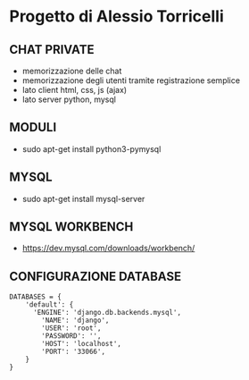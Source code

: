 # Progetto di Alessio Torricelli

## CHAT PRIVATE

- memorizzazione delle chat
- memorizzazione degli utenti tramite registrazione semplice
- lato client html, css, js (ajax)
- lato server python, mysql


## MODULI

- sudo apt-get install python3-pymysql

## MYSQL

- sudo apt-get install mysql-server

## MYSQL WORKBENCH

- https://dev.mysql.com/downloads/workbench/

## CONFIGURAZIONE DATABASE

    DATABASES = {
        'default': {
          'ENGINE': 'django.db.backends.mysql', 
            'NAME': 'django',
            'USER': 'root',
            'PASSWORD': '',
            'HOST': 'localhost',
            'PORT': '33066',
        }
    }
